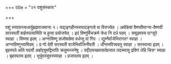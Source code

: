 +++
title = "२१ पशुसंस्कारः"

+++

पशुं स्नपयन्त्यध्वर्युब्रह्मयजमानाः १। यद्यङ्गहीनस्स्यादङ्गतो वा विरुज्येत । अथैकेषां वैष्णवीमाग्ना-वैष्णवीं सारस्वतीं बार्हस्पत्यामिति च हुत्वा प्रयोजयेत् । इदं विष्णुर्विचक्रमे त्रेधा नि दधे पदम् । समूढमस्य पाꣳसुरे स्वाहा । विष्णव इदम् । अग्नाविष्णू सजोषसेमा वर्धन्तु वां गिरः । द्युम्नैर्वाजेभिरागतꣳ स्वाहा । अग्नाविष्णुभ्यामिदम् । प्र णो देवी सरस्वती वाजेभिर्वाजिनीवती । धीनामवित्र्यवतु स्वाहा । सरस्वत्या इदम् । बृहस्पते अति यदर्यो अर्हाद्द्युमद्विभाति क्रतुमज्जनेषु । यद्दीदयच्छवसर्तप्रजात तदस्मासु द्रविणं धेहि चित्रꣳ स्वाहा । बृहस्पतय इदम् । भूर्भुवस्सुवस्स्वाहा । प्रजापतय इदम् ।
